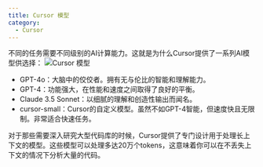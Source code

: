 ```yaml
---
title: Cursor 模型
category:
  - Cursor
---
```

不同的任务需要不同级别的AI计算能力。这就是为什么Cursor提供了一系列AI模型供选择：
![Cursor 模型](https://lh7-rt.googleusercontent.com/docsz/AD_4nXdmfGx93j7m8_3NvKb1BXnIp4Gh2-WeeygZCsOyWkwV7jtAdn03NCBHm4qp5mVz_qdpzcMSZ403Zyny_R03Re0cysQGgxtntQzfUBeUsQYTJ1gKGLiXsBPA_ePxd6eYI_d7WnG2MkbEf7yJrTSJYOfSGjIl?key=HyD5If9cdm6cekgVxdDsoA)
- GPT-4o：大脑中的佼佼者。拥有无与伦比的智能和理解能力。
- GPT-4：功能强大，在性能和速度之间取得了良好的平衡。
- Claude 3.5 Sonnet：以细腻的理解和创造性输出而闻名。
- cursor-small：Cursor的自定义模型。虽然不如GPT-4智能，但速度快且无限制。非常适合快速任务。

对于那些需要深入研究大型代码库的时候，Cursor提供了专门设计用于处理长上下文的模型。这些模型可以处理多达20万个tokens，这意味着你可以在不丢失上下文的情况下分析大量的代码。
